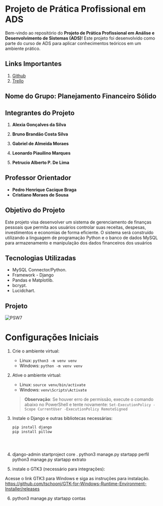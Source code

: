 # Projeto de Prática Profissional em ADS

Bem-vindo ao repositório do **Projeto de Prática Profissional em Análise e Desenvolvimento de Sistemas (ADS)**! Este projeto foi desenvolvido como parte do curso de ADS para aplicar conhecimentos teóricos em um ambiente prático.

## Links Importantes

1. [Github](https://github.com/Pratica-Mackenzie-5-Semestre) 
2. [Trello](https://trello.com/invite/b/66c12be448894743f8f64eb1/ATTI9e91298438963e1ea46b1813a7330893936BDA68/meu-quadro-do-trello)  

## Nome do Grupo: Planejamento Financeiro Sólido

## Integrantes do Projeto

1. **Alexia Gonçalves da Silva**  

2. **Bruno Brandão Costa Silva**  

3. **Gabriel de Almeida Moraes**  

4. **Leonardo Piauilino Marques**  

5. **Petrucio Alberto P. De Lima**  

  

## Professor Orientador

- **Pedro Henrique Cacique Braga**
- **Cristiano Moraes de Sousa**


## Objetivo do Projeto

Este projeto visa desenvolver um sistema de gerenciamento de finanças pessoais que permita aos usuários controlar suas receitas, despesas, investimentos e economias de forma eficiente. O sistema será construído utilizando a linguagem de programação Python e o banco de dados MySQL para armazenamento e manipulação dos dados financeiros dos usuários

## Tecnologias Utilizadas

- MySQL Connector/Python.
- Framework - Django
- Pandas e Matplotlib.
- bcrypt.
- Lucidchart.

## Projeto

![PSW7](https://github.com/user-attachments/assets/360ca99f-dfdb-47b3-a107-eb59f441f638)

# Configurações Iniciais

1. Crie o ambiente virtual:
   - Linux: `python3 -m venv venv`
   - Windows: `python -m venv venv`

2. Ative o ambiente virtual:
   - Linux: `source venv/bin/activate`
   - Windows: `venv\Scripts\Activate`

   > **Observação**: Se houver erro de permissão, execute o comando abaixo no PowerShell e tente novamente:
   > `Set-ExecutionPolicy -Scope CurrentUser -ExecutionPolicy RemoteSigned`

3. Instale o Django e outras bibliotecas necessárias:
   ```bash
   pip install django
   pip install pillow

   
  
4. django-admin startproject core .
python3 manage.py startapp perfil
python3 manage.py startapp extrato

5. instale o GTK3 (necessário para integrações):

Acesse o link GTK3 para Windows e siga as instruções para instalação. https://github.com/tschoonj/GTK-for-Windows-Runtime-Environment-Installer/releases

6.  python3 manage.py startapp contas
